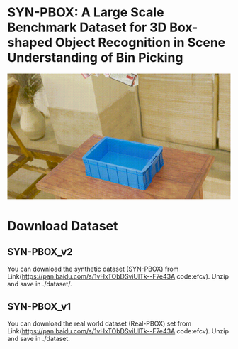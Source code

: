 # SYN-PBOX: A Large Scale Benchmark Dataset for 3D Box-shaped Object Recognition in Scene Understanding of Bin Picking

![the emample of SYN-PBOX](https://github.com/ccteaher/projects-SYN-PBOX/blob/main/example/SYN-PBOX.gif)

# Download Dataset
## SYN-PBOX_v2
You can download the synthetic dataset (SYN-PBOX) from Link(https://pan.baidu.com/s/1vHxTObDSviUlTk--F7e43A code:efcv). Unzip and save in ./dataset/.
## SYN-PBOX_v1
You can download the real world dataset (Real-PBOX) set from Link(https://pan.baidu.com/s/1vHxTObDSviUlTk--F7e43A code:efcv). Unzip and save in ./dataset.
